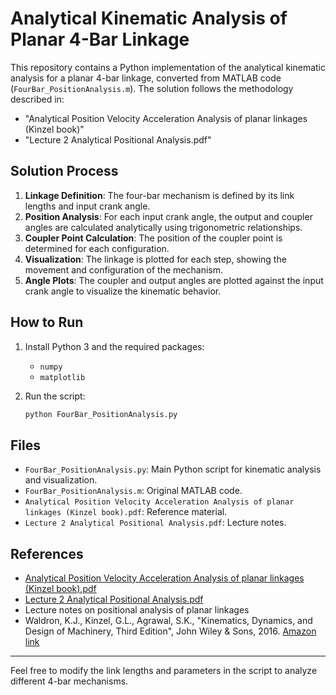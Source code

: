 # Analytical Kinematic Analysis of Planar 4-Bar Linkage

This repository contains a Python implementation of the analytical kinematic analysis for a planar 4-bar linkage, converted from MATLAB code (`FourBar_PositionAnalysis.m`). The solution follows the methodology described in:

- "Analytical Position Velocity Acceleration Analysis of planar linkages (Kinzel book)"
- "Lecture 2 Analytical Positional Analysis.pdf"

## Solution Process

1. **Linkage Definition**: The four-bar mechanism is defined by its link lengths and input crank angle.
2. **Position Analysis**: For each input crank angle, the output and coupler angles are calculated analytically using trigonometric relationships.
3. **Coupler Point Calculation**: The position of the coupler point is determined for each configuration.
4. **Visualization**: The linkage is plotted for each step, showing the movement and configuration of the mechanism.
5. **Angle Plots**: The coupler and output angles are plotted against the input crank angle to visualize the kinematic behavior.

## How to Run

1. Install Python 3 and the required packages:
   - `numpy`
   - `matplotlib`

2. Run the script:
   ```bash
   python FourBar_PositionAnalysis.py
   ```

## Files
- `FourBar_PositionAnalysis.py`: Main Python script for kinematic analysis and visualization.
- `FourBar_PositionAnalysis.m`: Original MATLAB code.
- `Analytical Position Velocity Acceleration Analysis of planar linkages (Kinzel book).pdf`: Reference material.
- `Lecture 2 Analytical Positional Analysis.pdf`: Lecture notes.

## References
- [Analytical Position Velocity Acceleration Analysis of planar linkages (Kinzel book).pdf](./Analytical%20Position%20Velocity%20Acceleration%20Analysis%20of%20planar%20linkages%20(Kinzel%20book).pdf)
- [Lecture 2 Analytical Positional Analysis.pdf](./Lecture%202%20Analytical%20Positional%20Analysis.pdf)
- Lecture notes on positional analysis of planar linkages
- Waldron, K.J., Kinzel, G.L., Agrawal, S.K., "Kinematics, Dynamics, and Design of Machinery, Third Edition", John Wiley & Sons, 2016. [Amazon link](https://www.amazon.com/Kinematics-Dynamics-Machinery-Kenneth-Waldron/dp/1118933281)

---

Feel free to modify the link lengths and parameters in the script to analyze different 4-bar mechanisms.
